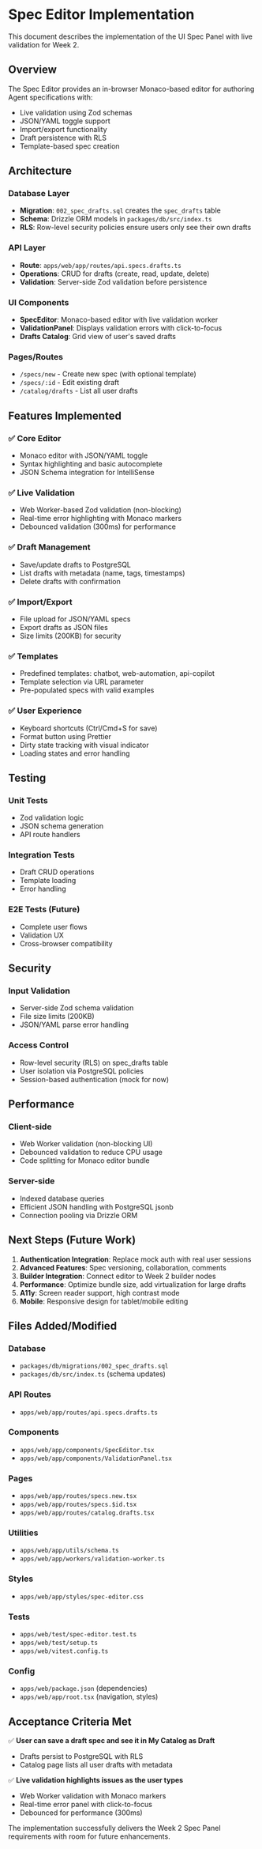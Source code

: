 # Spec Editor Implementation

This document describes the implementation of the UI Spec Panel with live validation for Week 2.

## Overview

The Spec Editor provides an in-browser Monaco-based editor for authoring Agent specifications with:
- Live validation using Zod schemas
- JSON/YAML toggle support
- Import/export functionality
- Draft persistence with RLS
- Template-based spec creation

## Architecture

### Database Layer
- **Migration**: `002_spec_drafts.sql` creates the `spec_drafts` table
- **Schema**: Drizzle ORM models in `packages/db/src/index.ts`
- **RLS**: Row-level security policies ensure users only see their own drafts

### API Layer
- **Route**: `apps/web/app/routes/api.specs.drafts.ts`
- **Operations**: CRUD for drafts (create, read, update, delete)
- **Validation**: Server-side Zod validation before persistence

### UI Components
- **SpecEditor**: Monaco-based editor with live validation worker
- **ValidationPanel**: Displays validation errors with click-to-focus
- **Drafts Catalog**: Grid view of user's saved drafts

### Pages/Routes
- `/specs/new` - Create new spec (with optional template)
- `/specs/:id` - Edit existing draft
- `/catalog/drafts` - List all user drafts

## Features Implemented

### ✅ Core Editor
- Monaco editor with JSON/YAML toggle
- Syntax highlighting and basic autocomplete
- JSON Schema integration for IntelliSense

### ✅ Live Validation
- Web Worker-based Zod validation (non-blocking)
- Real-time error highlighting with Monaco markers
- Debounced validation (300ms) for performance

### ✅ Draft Management
- Save/update drafts to PostgreSQL
- List drafts with metadata (name, tags, timestamps)
- Delete drafts with confirmation

### ✅ Import/Export
- File upload for JSON/YAML specs
- Export drafts as JSON files
- Size limits (200KB) for security

### ✅ Templates
- Predefined templates: chatbot, web-automation, api-copilot
- Template selection via URL parameter
- Pre-populated specs with valid examples

### ✅ User Experience
- Keyboard shortcuts (Ctrl/Cmd+S for save)
- Format button using Prettier
- Dirty state tracking with visual indicator
- Loading states and error handling

## Testing

### Unit Tests
- Zod validation logic
- JSON schema generation
- API route handlers

### Integration Tests  
- Draft CRUD operations
- Template loading
- Error handling

### E2E Tests (Future)
- Complete user flows
- Validation UX
- Cross-browser compatibility

## Security

### Input Validation
- Server-side Zod schema validation
- File size limits (200KB)
- JSON/YAML parse error handling

### Access Control
- Row-level security (RLS) on spec_drafts table
- User isolation via PostgreSQL policies
- Session-based authentication (mock for now)

## Performance

### Client-side
- Web Worker validation (non-blocking UI)
- Debounced validation to reduce CPU usage
- Code splitting for Monaco editor bundle

### Server-side
- Indexed database queries
- Efficient JSON handling with PostgreSQL jsonb
- Connection pooling via Drizzle ORM

## Next Steps (Future Work)

1. **Authentication Integration**: Replace mock auth with real user sessions
2. **Advanced Features**: Spec versioning, collaboration, comments
3. **Builder Integration**: Connect editor to Week 2 builder nodes
4. **Performance**: Optimize bundle size, add virtualization for large drafts
5. **A11y**: Screen reader support, high contrast mode
6. **Mobile**: Responsive design for tablet/mobile editing

## Files Added/Modified

### Database
- `packages/db/migrations/002_spec_drafts.sql`
- `packages/db/src/index.ts` (schema updates)

### API Routes
- `apps/web/app/routes/api.specs.drafts.ts`

### Components  
- `apps/web/app/components/SpecEditor.tsx`
- `apps/web/app/components/ValidationPanel.tsx`

### Pages
- `apps/web/app/routes/specs.new.tsx`
- `apps/web/app/routes/specs.$id.tsx` 
- `apps/web/app/routes/catalog.drafts.tsx`

### Utilities
- `apps/web/app/utils/schema.ts`
- `apps/web/app/workers/validation-worker.ts`

### Styles
- `apps/web/app/styles/spec-editor.css`

### Tests
- `apps/web/test/spec-editor.test.ts`
- `apps/web/test/setup.ts`
- `apps/web/vitest.config.ts`

### Config
- `apps/web/package.json` (dependencies)
- `apps/web/app/root.tsx` (navigation, styles)

## Acceptance Criteria Met

✅ **User can save a draft spec and see it in My Catalog as Draft**
- Drafts persist to PostgreSQL with RLS
- Catalog page lists all user drafts with metadata

✅ **Live validation highlights issues as the user types**
- Web Worker validation with Monaco markers
- Real-time error panel with click-to-focus
- Debounced for performance (300ms)

The implementation successfully delivers the Week 2 Spec Panel requirements with room for future enhancements.
